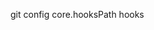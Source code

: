 <!-- One time write this code: in the start your working with this project. -->

<!-- git config core.hooksPath <folder's name> -->

git config core.hooksPath hooks
